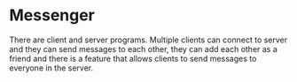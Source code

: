 # Messenger
There are client and server programs. Multiple clients can connect to server and they can send messages to each other, they can add each other as a friend and there is a feature that allows clients to send messages to everyone in the server.

